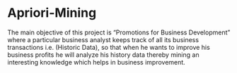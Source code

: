 # Apriori-Mining
The main objective of this project is “Promotions for Business Development” where a particular business analyst keeps track of all its business transactions i.e. (Historic Data), so that when he wants to improve his business profits he will analyze his history data thereby mining an interesting knowledge which helps in business improvement.
